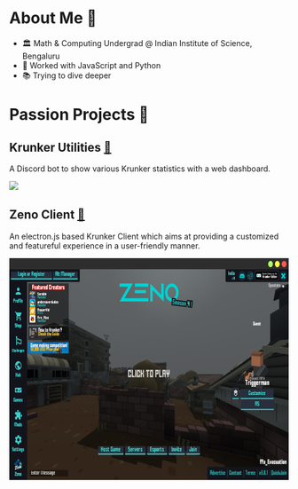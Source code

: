 # About Me 👤
- 🏛️ Math & Computing Undergrad @ Indian Institute of Science, Bengaluru
- 📂 Worked with JavaScript and Python
- 📚 Trying to dive deeper

# Passion Projects 📒
## Krunker Utilities [🔗](https://bunkerbots.github.io/kutils-docs)
A Discord bot to show various Krunker statistics with a web dashboard.

<img src="https://github.com/TheUltimateKeval/TheUltimateKeval/assets/32948647/88bb757a-034c-4f02-81c2-6cbbea6dc819" height=400/></img>


## Zeno Client [🔗](https://bunkerbots.github.io/kutils-docs)
An electron.js based Krunker Client which aims at providing a customized and featureful experience in a user-friendly manner.

<img src="https://raw.githubusercontent.com/TheUltimateKeval/TheUltimateKeval/44a51cc6c1e2f9100f17d96d932a9a4b4a0a9f47/Zeno.png" height=400/></img>
